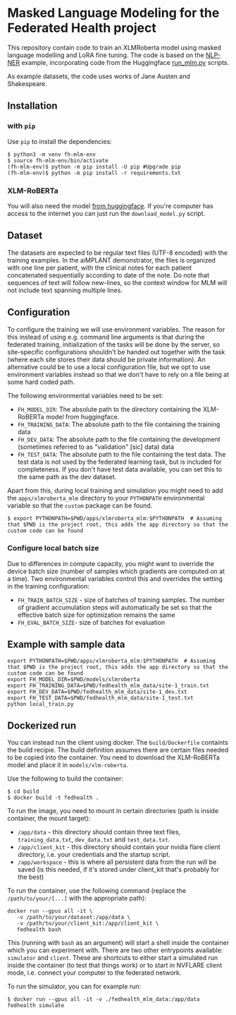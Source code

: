 # Masked Language Modeling for the Federated Health project

This repository contain code to train an XLMRoberta model using masked language modelling and LoRA fine tuning. The code is based on the [NLP-NER](https://github.com/NVIDIA/NVFlare/tree/main/examples/advanced/nlp-ner) example, incorporating code from the Huggingface [run_mlm.py](https://github.com/huggingface/transformers/blob/main/examples/pytorch/language-modeling/run_mlm_no_trainer.py) scripts.

As example datasets, the code uses works of Jane Austen and Shakespeare.


## Installation

### with `pip`
Use `pip` to install the dependencies:

```shell
$ python3 -m venv fh-mlm-env
$ source fh-mlm-env/bin/activate
(fh-mlm-env)$ python -m pip install -U pip #Upgrade pip
(fh-mlm-env)$ python -m pip install -r requirements.txt
```

### XLM-RoBERTa

You will also need the model [from huggingface](https://huggingface.co/FacebookAI/xlm-roberta-base). If you're computer has access to the internet you can just run the `download_model.py` script.

## Dataset

The datasets are expected to be regular text files (UTF-8 encoded) with the training examples. In the aiMPLANT demonstrator, the files is organized with one line per patient, with the clinical notes for each patient concatenated sequentially according to date of the note. Do note that sequences of text will follow new-lines, so the context window for MLM will not include text spanning multiple lines. 

## Configuration

To configure the training we will use environment variables. The reason for this instead of using e.g. command line arguments is that during the federated training, initialization of the tasks will be done by the server, so site-specific configurations shouldn't be handed out together with the task (where each site stores their data should be private information). An alternative could be to use a local configuration file, but we opt to use environment variables instead so that we don't have to rely on a file being at some hard coded path.

The following environmental variables need to be set:

 - `FH_MODEL_DIR`: The absolute path to the directory containing the XLM-RoBERTa model from huggingface.
 - `FH_TRAINING_DATA`: The absolute path to the file containing the training data
 - `FH_DEV_DATA`: The absolute path to the file containing the development (sometimes referred to as "validation" [sic] data) data
 - `FH_TEST_DATA`: The absolute path to the file containing the test data. The test data is not used by the federated learning task, but is included for completeness. If you don't have test data available, you can set this to the same path as the dev dataset.

Apart from this, during local training and simulation you might need to add the `apps/xlmroberta_mlm` directory to your `PYTHONPATH` environmental variable so that the `custom` package can be found.

```shell
$ export PYTHONPATH=$PWD/apps/xlmroberta_mlm:$PYTHONPATH  # Assuming that $PWD is the project root, this adds the app directory so that the custom code can be found
```

### Configure local batch size
Due to differences in compute capacity, you might want to override the device batch size (number of samples which gradients are computed on at a time). Two environmental variables control this and overrides the setting in the training configuration:

 - `FH_TRAIN_BATCH_SIZE` - size of batches of training samples. The number of gradient accumulation steps will automatically be set so that the effective batch size for optimization remains the same
 - `FH_EVAL_BATCH_SIZE`- size of batches for evaluation


## Example with sample data
```shell
export PYTHONPATH=$PWD/apps/xlmroberta_mlm:$PYTHONPATH  # Assuming that $PWD is the project root, this adds the app directory so that the custom code can be found
export FH_MODEL_DIR=$PWD/models/xlmroberta
export FH_TRAINING_DATA=$PWD/fedhealth_mlm_data/site-1_train.txt
export FH_DEV_DATA=$PWD/fedhealth_mlm_data/site-1_dev.txt
export FH_TEST_DATA=$PWD/fedhealth_mlm_data/site-1_test.txt
python local_train.py
```

## Dockerized run

You can instead run the client using docker. The `build/Dockerfile` containts the build recipie. The build definition assumes there are certain files needed to be copied into the container. You need to download the XLM-RoBERTa model and place it in `models/xlm-roberta`.

Use the following to build the container:

```
$ cd build
$ docker build -t fedhealth .
```

To run the image, you need to mount in certain directories (path is inside container, the mount target):
 - `/app/data` - this directory should contain three text files, `training_data.txt`, `dev_data.txt` and `test_data.txt`.
 - `/app/client_kit` - this directory should contain your nvidia flare client directory, i.e. your credentials and the startup script.
 - `/app/workspace` - this is where all persistent data from the run will be saved (is this needed, if it's stored under client_kit that's probably for the best)

 To run the container, use the following command (replace the `/path/to/your/[...]` with the appropriate path):

 ```
 docker run --gpus all -it \
    -v /path/to/your/dataset:/app/data \
    -v /path/to/your/client_kit:/app/client_kit \
    fedhealth bash
 ```

This (running with `bash` as an argument) will start a shell inside the container which you can experiment with. There are two other entrypoints available: `simulator` and `client`. These are shortcuts to either start a simulated run inside the container (to test that things work) or to start in NVFLARE client mode, i.e. connect your computer to the federated network.

To run the simulator, you can for example run:

```
$ docker run --gpus all -it -v ./fedhealth_mlm_data:/app/data fedhealth simulate
```